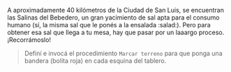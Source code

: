 <gs-attire attire-url="https://raw.githubusercontent.com/MumukiProject/mumuki-guia-gobstones-salinas-del-bebedero/master/assets/attires/config_1582048892623.json"></gs-attire>

<gs-toolbox toolbox-url="https://raw.githubusercontent.com/MumukiProject/mumuki-guia-gobstones-brazos-roboticos/master/assets/toolbox_1581090983723.xml"></gs-toolbox>

A aproximadamente 40 kilómetros de la Ciudad de San Luis, se encuentran las Salinas del Bebedero, un gran yacimiento de sal apta para el consumo humano (sí, la misma sal que le ponés a la ensalada :salad:). Pero para obtener esa sal que llega a tu mesa, hay que pasar por un laaargo proceso. ¡Recorrámoslo!

> Definí e invocá el procedimiento `Marcar terreno` para que ponga una bandera (bolita roja) en cada esquina del tablero.